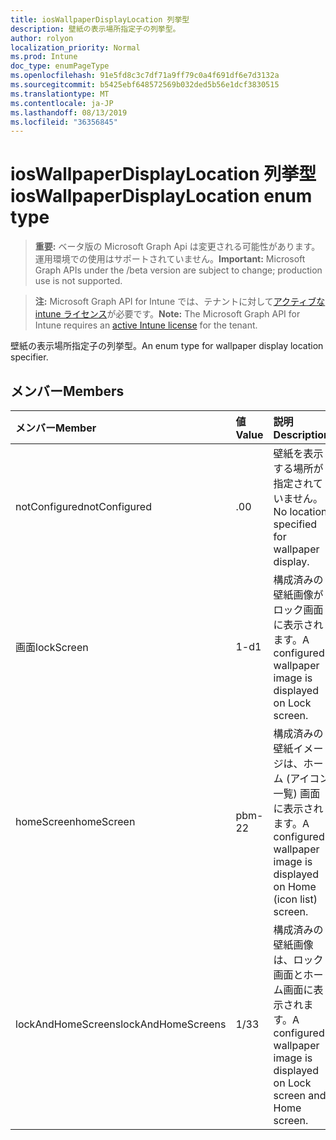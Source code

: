 ```yaml
---
title: iosWallpaperDisplayLocation 列挙型
description: 壁紙の表示場所指定子の列挙型。
author: rolyon
localization_priority: Normal
ms.prod: Intune
doc_type: enumPageType
ms.openlocfilehash: 91e5fd8c3c7df71a9ff79c0a4f691df6e7d3132a
ms.sourcegitcommit: b5425ebf648572569b032ded5b56e1dcf3830515
ms.translationtype: MT
ms.contentlocale: ja-JP
ms.lasthandoff: 08/13/2019
ms.locfileid: "36356845"
---
```

# <a name="ioswallpaperdisplaylocation-enum-type"></a><span data-ttu-id="b6cc0-103">iosWallpaperDisplayLocation 列挙型</span><span class="sxs-lookup"><span data-stu-id="b6cc0-103">iosWallpaperDisplayLocation enum type</span></span>

> <span data-ttu-id="b6cc0-104">**重要:** ベータ版の Microsoft Graph Api は変更される可能性があります。運用環境での使用はサポートされていません。</span><span class="sxs-lookup"><span data-stu-id="b6cc0-104">**Important:** Microsoft Graph APIs under the /beta version are subject to change; production use is not supported.</span></span>

> <span data-ttu-id="b6cc0-105">**注:** Microsoft Graph API for Intune では、テナントに対して[アクティブな intune ライセンス](https://go.microsoft.com/fwlink/?linkid=839381)が必要です。</span><span class="sxs-lookup"><span data-stu-id="b6cc0-105">**Note:** The Microsoft Graph API for Intune requires an [active Intune license](https://go.microsoft.com/fwlink/?linkid=839381) for the tenant.</span></span>

<span data-ttu-id="b6cc0-106">壁紙の表示場所指定子の列挙型。</span><span class="sxs-lookup"><span data-stu-id="b6cc0-106">An enum type for wallpaper display location specifier.</span></span>

## <a name="members"></a><span data-ttu-id="b6cc0-107">メンバー</span><span class="sxs-lookup"><span data-stu-id="b6cc0-107">Members</span></span>
|<span data-ttu-id="b6cc0-108">メンバー</span><span class="sxs-lookup"><span data-stu-id="b6cc0-108">Member</span></span>|<span data-ttu-id="b6cc0-109">値</span><span class="sxs-lookup"><span data-stu-id="b6cc0-109">Value</span></span>|<span data-ttu-id="b6cc0-110">説明</span><span class="sxs-lookup"><span data-stu-id="b6cc0-110">Description</span></span>|
|:---|:---|:---|
|<span data-ttu-id="b6cc0-111">notConfigured</span><span class="sxs-lookup"><span data-stu-id="b6cc0-111">notConfigured</span></span>|<span data-ttu-id="b6cc0-112">.0</span><span class="sxs-lookup"><span data-stu-id="b6cc0-112">0</span></span>|<span data-ttu-id="b6cc0-113">壁紙を表示する場所が指定されていません。</span><span class="sxs-lookup"><span data-stu-id="b6cc0-113">No location specified for wallpaper display.</span></span>|
|<span data-ttu-id="b6cc0-114">画面</span><span class="sxs-lookup"><span data-stu-id="b6cc0-114">lockScreen</span></span>|<span data-ttu-id="b6cc0-115">1-d</span><span class="sxs-lookup"><span data-stu-id="b6cc0-115">1</span></span>|<span data-ttu-id="b6cc0-116">構成済みの壁紙画像がロック画面に表示されます。</span><span class="sxs-lookup"><span data-stu-id="b6cc0-116">A configured wallpaper image is displayed on Lock screen.</span></span>|
|<span data-ttu-id="b6cc0-117">homeScreen</span><span class="sxs-lookup"><span data-stu-id="b6cc0-117">homeScreen</span></span>|<span data-ttu-id="b6cc0-118">pbm-2</span><span class="sxs-lookup"><span data-stu-id="b6cc0-118">2</span></span>|<span data-ttu-id="b6cc0-119">構成済みの壁紙イメージは、ホーム (アイコン一覧) 画面に表示されます。</span><span class="sxs-lookup"><span data-stu-id="b6cc0-119">A configured wallpaper image is displayed on Home (icon list) screen.</span></span>|
|<span data-ttu-id="b6cc0-120">lockAndHomeScreens</span><span class="sxs-lookup"><span data-stu-id="b6cc0-120">lockAndHomeScreens</span></span>|<span data-ttu-id="b6cc0-121">1/3</span><span class="sxs-lookup"><span data-stu-id="b6cc0-121">3</span></span>|<span data-ttu-id="b6cc0-122">構成済みの壁紙画像は、ロック画面とホーム画面に表示されます。</span><span class="sxs-lookup"><span data-stu-id="b6cc0-122">A configured wallpaper image is displayed on Lock screen and Home screen.</span></span>|



